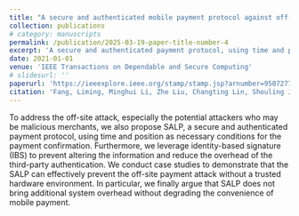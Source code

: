 ```yaml
---
title: "A secure and authenticated mobile payment protocol against off-site attack strategy"
collection: publications
# category: manuscripts
permalink: /publication/2025-03-19-paper-title-number-4
excerpt: 'A secure and authenticated payment protocol, using time and position as necessary conditions for the payment confirmation'
date: 2021-01-01
venue: 'IEEE Transactions on Dependable and Secure Computing'
# slidesurl: ''
paperurl: 'https://ieeexplore.ieee.org/stamp/stamp.jsp?arnumber=9507277&casa_token=PRvWsNXbV54AAAAA:ZifrIcjZwo-NjbV3fTjLMGJakE7nRhyqPgfO0J0X0TuJBfa-1139a8JmKrNjdEIKAEzQVQwC&tag=1'
citation: 'Fang, Liming, Minghui Li, Zhe Liu, Changting Lin, Shouling Ji, Anni Zhou, Willy Susilo, and Chunpeng Ge. "A secure and authenticated mobile payment protocol against off-site attack strategy." IEEE Transactions on Dependable and Secure Computing 19, no. 5 (2021): 3564-3578.'
---
```

To address the off-site attack, especially the potential attackers who may be malicious merchants, we also propose SALP, a secure and authenticated payment protocol, using time and position as necessary conditions for the payment confirmation. Furthermore, we leverage identity-based signature (IBS) to prevent altering the information and reduce the overhead of the third-party authentication. We conduct case studies to demonstrate that the SALP can effectively prevent the off-site payment attack without a trusted hardware environment. In particular, we finally argue that SALP does not bring additional system overhead without degrading the convenience of mobile payment.